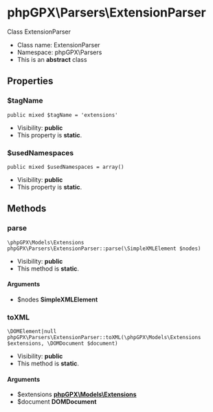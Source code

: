 phpGPX\Parsers\ExtensionParser
===============

Class ExtensionParser




* Class name: ExtensionParser
* Namespace: phpGPX\Parsers
* This is an **abstract** class





Properties
----------


### $tagName

    public mixed $tagName = 'extensions'





* Visibility: **public**
* This property is **static**.


### $usedNamespaces

    public mixed $usedNamespaces = array()





* Visibility: **public**
* This property is **static**.


Methods
-------


### parse

    \phpGPX\Models\Extensions phpGPX\Parsers\ExtensionParser::parse(\SimpleXMLElement $nodes)





* Visibility: **public**
* This method is **static**.


#### Arguments
* $nodes **SimpleXMLElement**



### toXML

    \DOMElement|null phpGPX\Parsers\ExtensionParser::toXML(\phpGPX\Models\Extensions $extensions, \DOMDocument $document)





* Visibility: **public**
* This method is **static**.


#### Arguments
* $extensions **[phpGPX\Models\Extensions](phpGPX-Models-Extensions.md)**
* $document **DOMDocument**


